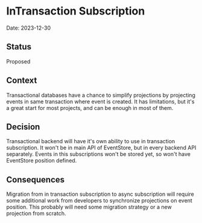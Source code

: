 # InTransaction Subscription

Date: 2023-12-30

## Status

Proposed

## Context

Transactional databases have a chance to simplify projections by projecting
events in same transaction where event is created. It has limitations, but it's
a great start for most projects, and can be enough in most of them.


## Decision

Transactional backend will have it's own ability to use in transaction subscription.
It won't be in main API of EventStore, but in every backend API separately. Events
in this subscriptions won't be stored yet, so won't have EventStore position defined.

## Consequences

Migration from in transaction subscription to async subscription will require some
additional work from developers to synchronize projections on event position. This
probably will need some migration strategy or a new projection from scratch.
